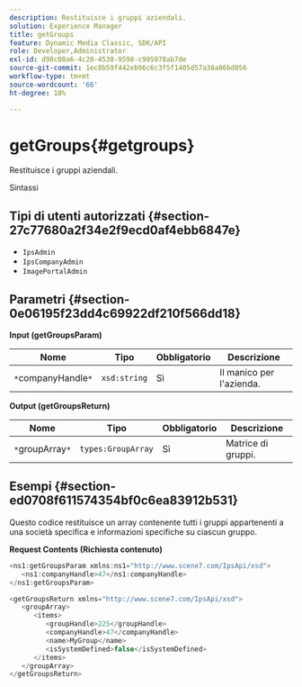 ```yaml
---
description: Restituisce i gruppi aziendali.
solution: Experience Manager
title: getGroups
feature: Dynamic Media Classic, SDK/API
role: Developer,Administrator
exl-id: d98c08a6-4c20-4538-9598-c905078ab7de
source-git-commit: 1ec8b59f442eb96c6c3f5f1405d57a38a86bd056
workflow-type: tm+mt
source-wordcount: '66'
ht-degree: 18%

---
```


# getGroups{#getgroups}

Restituisce i gruppi aziendali.

Sintassi

## Tipi di utenti autorizzati {#section-27c77680a2f34e2f9ecd0af4ebb6847e}

* `IpsAdmin`
* `IpsCompanyAdmin`
* `ImagePortalAdmin`

## Parametri {#section-0e06195f23dd4c69922df210f566dd18}

**Input (getGroupsParam)**

| Nome | Tipo | Obbligatorio | Descrizione |
|---|---|---|---|
| `*`companyHandle`*` | `xsd:string` | Sì | Il manico per l&#39;azienda. |

**Output (getGroupsReturn)**

| Nome | Tipo | Obbligatorio | Descrizione |
|---|---|---|---|
| `*`groupArray`*` | `types:GroupArray` | Sì | Matrice di gruppi. |

## Esempi {#section-ed0708f611574354bf0c6ea83912b531}

Questo codice restituisce un array contenente tutti i gruppi appartenenti a una società specifica e informazioni specifiche su ciascun gruppo.

**Request Contents (Richiesta contenuto)**

```java
<ns1:getGroupsParam xmlns:ns1="http://www.scene7.com/IpsApi/xsd">
   <ns1:companyHandle>47</ns1:companyHandle>
</ns1:getGroupsParam>
```

```java
<getGroupsReturn xmlns="http://www.scene7.com/IpsApi/xsd">
   <groupArray>
      <items>
         <groupHandle>225</groupHandle>
         <companyHandle>47</companyHandle>
         <name>MyGroup</name>
         <isSystemDefined>false</isSystemDefined>
      </items>
   </groupArray>
</getGroupsReturn>
```
